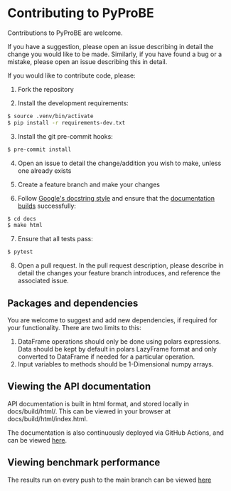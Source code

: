 # Contributing to PyProBE

Contributions to PyProBE are welcome. 

If you have a suggestion, please open an issue describing in detail the change you would like to be made. Similarly, if you have found a bug or a mistake, please open an issue describing this in detail.

If you would like to contribute code, please:

1. Fork the repository

2. Install the development requirements:

```bash
$ source .venv/bin/activate
$ pip install -r requirements-dev.txt
```

3. Install the git pre-commit hooks:

```bash
$ pre-commit install
```

4. Open an issue to detail the change/addition you wish to make, unless one already exists

5. Create a feature branch and make your changes

6. Follow [Google's docstring style](https://github.com/google/styleguide/blob/gh-pages/pyguide.md#38-comments-and-docstrings) and ensure that the [documentation builds](#viewing-the-api-documentation) successfully:

```bash
$ cd docs
$ make html
```

7. Ensure that all tests pass:

```bash
$ pytest
```

8. Open a pull request. In the pull request description, please describe in detail the changes your feature branch introduces, and reference the associated issue.

## Packages and dependencies
You are welcome to suggest and add new dependencies, if required for your functionality. There are two limits to this:
1. DataFrame operations should only be done using polars expressions. Data should be kept by default in polars LazyFrame format and only converted to DataFrame if needed for a particular operation.
2. Input variables to methods should be 1-Dimensional numpy arrays.

## Viewing the API documentation

API documentation is built in html format, and stored locally in docs/build/html/. This can be viewed in your browser at docs/build/html/index.html.

The documentation is also continuously deployed via GitHub Actions, and can be viewed [here](https://congenial-adventure-mz797n5.pages.github.io).

## Viewing benchmark performance
The results run on every push to the main branch can be viewed [here](https://congenial-adventure-mz797n5.pages.github.io/dev/bench.index.html)